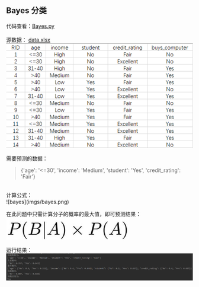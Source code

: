 
## Bayes 分类


代码查看：[Bayes.py](Bayes.py) <br> 
<br>
源数据： [data.xlsx](data.xlsx) <br>
![data](imgs/data.png)<br>

需要预测的数据：<br> 
> {'age': '<=30', 'income': 'Medium', 'student': 'Yes', 'credit_rating': 'Fair'} 
 
<br>
计算公式：<br> 
![bayes](imgs/bayes.png)<br>
 
在此问题中只需计算分子的概率的最大值，即可预测结果：
![ba](imgs/bayes2.png)<br>
 

运行结果：<br>
![result](imgs/result.png)<br>

